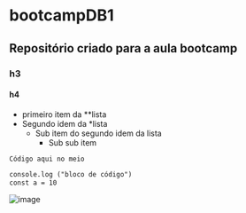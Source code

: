 # bootcampDB1

## Repositório criado para a aula bootcamp

### h3

#### h4

- primeiro item da **lista
- Segundo idem da *lista
  - Sub item do segundo idem da lista
    - Sub sub item

`Código aqui no meio`


```html
console.log ("bloco de código")
const a = 10
```

![image](https://github.com/jgtsuchiya/bootcampDB1/assets/111471662/d78ccd35-d3d7-468f-ae0d-aa22d88a630f)

